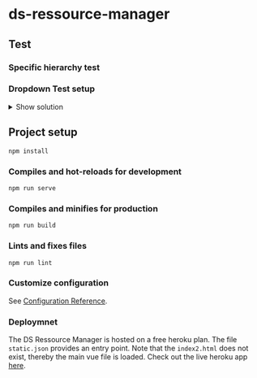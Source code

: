 # ds-ressource-manager
## Test
### Specific hierarchy test
### Dropdown Test setup


<details>
<summary>Show solution</summary>
```
npm install
```
</details>

## Project setup
```
npm install
```

### Compiles and hot-reloads for development
```
npm run serve
```

### Compiles and minifies for production
```
npm run build
```

### Lints and fixes files
```
npm run lint
```

### Customize configuration
See [Configuration Reference](https://cli.vuejs.org/config/).

### Deploymnet
The DS Ressource Manager is hosted on a free heroku plan.
The file ```static.json``` provides an entry point. Note that the ```index2.html``` does not exist, thereby the main vue file is loaded.
Check out the live heroku app [here](https://ds-resource-manager.herokuapp.com/).
